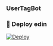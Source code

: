### UserTagBot


### 🚀 Deploy edin
[![Deploy](https://www.herokucdn.com/deploy/button.svg)](https://heroku.com/deploy?template=https://github.com/elxan626/ElxanTaggerBot)
